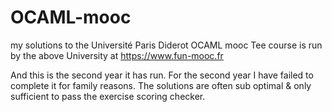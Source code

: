 # OCAML-mooc
my solutions to the Université Paris Diderot OCAML mooc
Tee course is run by the above University at https://www.fun-mooc.fr

And this is the second year it has run. For the second year I have failed to complete it 
for family reasons.
The solutions are often sub optimal & only sufficient to pass the exercise scoring checker.
